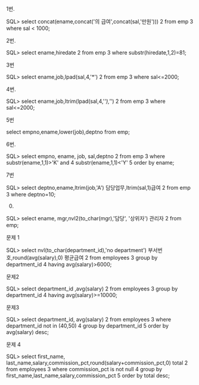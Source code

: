 1번.

SQL> select concat(ename,concat('의 급여',concat(sal,'만원')))
 2  from emp
 3  where sal < 1000;



2번.

SQL> select ename,hiredate
 2  from emp
 3  where substr(hiredate,1,2)=81;

3번

SQL> select ename,job,lpad(sal,4,'*')
 2  from emp
 3  where sal<=2000;

4번.

SQL> select ename,job,ltrim(lpad(sal,4,'*'),'*')
 2  from emp
 3  where sal<=2000;

5번

select empno,ename,lower(job),deptno
from emp;

6번.

SQL> select empno, ename, job, sal,deptno
  2  from emp
  3  where substr(ename,1,1)>'K' and
  4  substr(ename,1,1)<'Y'
  5  order by ename;



7번

SQL> select deptno,ename,ltrim(job,'A') 담당업무,ltrim(sal,1)급여
  2  from emp
  3  where deptno=10;





0.

SQL> select ename, mgr,nvl2(to_char(mgr),'담당', '상위자') 관리자
 2  from emp;

문제 1



SQL> select  nvl(to_char(department_id),'no department') 부서번호,round(avg(salary),0) 평균급여
 2  from employees
 3   group by department_id
 4   having avg(salary)>6000;

문제2


SQL> select department_id ,avg(salary)
 2  from employees
 3  group by department_id
 4  having avg(salary)>=10000;

문제3

SQL> select department_id, avg(salary)
 2  from employees
 3  where department_id not in (40,50)
 4  group by department_id
 5  order by avg(salary) desc;

문제 4

SQL> select first_name, last_name,salary,commission_pct,round(salary+commission_pct,0) total
 2  from employees
 3  where commission_pct is not null
 4  group by first_name,last_name,salary,commission_pct
 5  order by total desc;